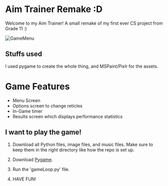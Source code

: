 # Aim Trainer Remake :D

Welcome to my Aim Trainer! A small remake of my first ever CS project from Grade 11 :)

![GameMenu](https://imgur.com/GBNTHQU.png)

## Stuffs used

I used pygame to create the whole thing, and MSPaint/Pixlr for the assets.

# Game Features
- Menu Screen
- Options screen to change reticles
- In-Game timer
- Results screen which displays performance statistics

## I want to play the game!

1. Download all Python files, image files, and music files. Make sure to keep them in the right directory like how the repo is set up.

2. Download [Pygame](https://www.pygame.org/wiki/GettingStarted).

3. Run the 'gameLoop.py' file.

4. HAVE FUN!
